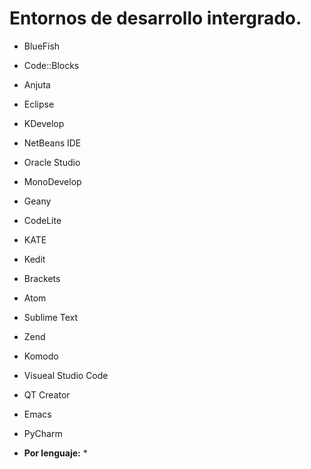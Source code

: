 # Entornos de desarrollo intergrado.

* BlueFish
* Code::Blocks
* Anjuta
* Eclipse
* KDevelop
* NetBeans IDE
* Oracle Studio
* MonoDevelop
* Geany
* CodeLite
* KATE
* Kedit
* Brackets
* Atom
* Sublime Text
* Zend
* Komodo
* Visueal Studio Code
* QT Creator
* Emacs
* PyCharm

* **Por lenguaje:**
	*
